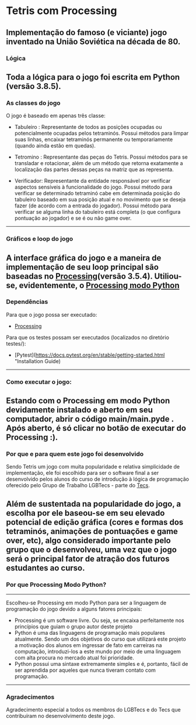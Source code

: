 # Tetris com Processing

Implementação do famoso (e viciante) jogo inventado na União Soviética na década de 80.
---
### Lógica
Toda a lógica para o jogo foi escrita em Python (versão 3.8.5).
---
### As classes do jogo
O jogo é baseado em apenas três classe:

- Tabuleiro : Representante de todos as posições ocupadas ou potencialmente ocupadas pelos tetraminós.
              Possui métodos para limpar suas linhas, encaixar tetraminós permanente ou temporariamente (quando ainda estão em quedas).

- Tetromino : Representante das peças do Tetris. Possui métodos para se transladar e rotacionar, além de
              um método que retorna exatamente a localização das partes dessas peças na matriz que as representa.

- Verificador: Representante da entidade responsável por verificar aspectos sensíveis à funcionalidade   do jogo. Possui método para verificar se determinado tetraminó cabe  em  determinada posição do tabuleiro baseado em sua posição atual e no movimento que se deseja fazer (de acordo com a entrada do jogador). Possui método para verificar se alguma linha do tabuleiro está completa (o que configura pontuação ao jogador) e se é ou não game over.
---
### Gráficos e loop do jogo
A interface gráfica do jogo e a maneira de implementação de seu loop principal são baseadas no [Processing](https://processing.org/overview/ "Processing Overview")(versão 3.5.4). Utiliou-se, evidentemente, o [Processing modo Python](https://py.processing.org/ "Python Mode for Processing")
---
### Dependências
Para que o jogo possa ser executado:
- [Processing](https://processing.org/download/ "Download")

Para que os testes possam ser executados (localizados no diretório testes/):
- [Pytest](https://docs.pytest.org/en/stable/getting-started.html "Installation Guide)
---
### Como executar o jogo:
Estando com o Processing em modo Python devidamente instalado e aberto em seu computador, abrir o código main/main.pyde . Após aberto, é só clicar no botão de executar do Processing :).
---
### Por que e para quem este jogo foi desenvolvido
Sendo Tetris um jogo com muita popularidade e relativa simplicidade de implementação, ele foi escolhido para ser o software final a ser desenvolvido pelos alunos do curso de introdução à lógica de programação oferecido pelo Grupo de Trabalho LGBTecs - parte do [Tecs](https://tecs.ime.usp.br/).

Além de sustentada na popularidade do jogo, a escolha por ele baseou-se em seu elevado potencial de edição gráfica (cores  e formas dos tetraminós, animações de pontuações e game over, etc), algo considerado importante pelo grupo que o desenvolveu, uma vez que o jogo será o principal fator de atração dos futuros estudantes ao curso.
---
### Por que Processing Modo Python?
---
Escolheu-se Processing em modo Python para ser a linguagem de programação do jogo devido a alguns fatores principais:
- Processing é um software livre. Ou seja, se encaixa perfeitamente nos princípios que guiam o grupo  autor deste projeto
- Python é uma das linguagens de programação mais populares atualmente. Sendo um dos objetivos do curso que utilizará este projeto a motivação dos alunos em ingressar de fato em carreiras na computação, introduzi-los a este mundo por meio de uma linguagem com alta procura no mercado atual foi prioridade.
- Python possui uma sintaxe extremamente simples e é, portanto, fácil de ser aprendida por aqueles que nunca tiveram contato com programação.
---
### Agradecimentos
Agradecimento especial a todos os membros do LGBTecs e do Tecs que contribuíram no desenvolvimento deste jogo.
